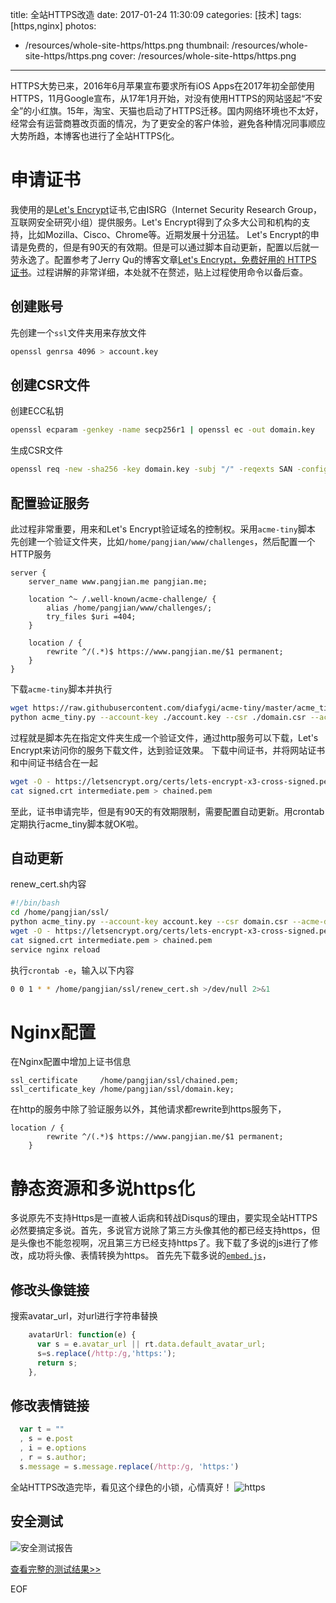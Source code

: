 title: 全站HTTPS改造
date: 2017-01-24 11:30:09
categories: [技术]
tags: [https,nginx]
photos:
- /resources/whole-site-https/https.png
thumbnail: /resources/whole-site-https/https.png
cover: /resources/whole-site-https/https.png
---
HTTPS大势已来，2016年6月苹果宣布要求所有iOS Apps在2017年初全部使用HTTPS，11月Google宣布，从17年1月开始，对没有使用HTTPS的网站竖起“不安全”的小红旗。15年，淘宝、天猫也启动了HTTPS迁移。国内网络环境也不太好，经常会有运营商篡改页面的情况，为了更安全的客户体验，避免各种情况同事顺应大势所趋，本博客也进行了全站HTTPS化。
<!--more-->
# 申请证书
我使用的是[Let's Encrypt](https://letsencrypt.org)证书,它由ISRG（Internet Security Research Group，互联网安全研究小组）提供服务。Let's Encrypt得到了众多大公司和机构的支持，比如Mozilla、Cisco、Chrome等。近期发展十分迅猛。
Let's Encrypt的申请是免费的，但是有90天的有效期。但是可以通过脚本自动更新，配置以后就一劳永逸了。配置参考了Jerry Qu的博客文章[Let's Encrypt，免费好用的 HTTPS 证书](https://imququ.com/post/letsencrypt-certificate.html)。过程讲解的非常详细，本处就不在赘述，贴上过程使用命令以备后查。
## 创建账号
先创建一个`ssl`文件夹用来存放文件
```bash
openssl genrsa 4096 > account.key
```
## 创建CSR文件
创建ECC私钥
```bash
openssl ecparam -genkey -name secp256r1 | openssl ec -out domain.key
```
生成CSR文件
```bash
openssl req -new -sha256 -key domain.key -subj "/" -reqexts SAN -config <(cat /etc/ssl/openssl.cnf <(printf "[SAN]\nsubjectAltName=DNS:pangjian.me,DNS:www.pangjian.me")) > domain.csr
```
## 配置验证服务
此过程非常重要，用来和Let's Encrypt验证域名的控制权。采用`acme-tiny`脚本
先创建一个验证文件夹，比如`/home/pangjian/www/challenges`，然后配置一个HTTP服务

```config
server {
    server_name www.pangjian.me pangjian.me;

    location ^~ /.well-known/acme-challenge/ {
        alias /home/pangjian/www/challenges/;
        try_files $uri =404;
    }

    location / {
        rewrite ^/(.*)$ https://www.pangjian.me/$1 permanent;
    }
}
```

下载`acme-tiny`脚本并执行

```bash
wget https://raw.githubusercontent.com/diafygi/acme-tiny/master/acme_tiny.py
python acme_tiny.py --account-key ./account.key --csr ./domain.csr --acme-dir /home/pangjian/www/challenges > ./signed.crt
```

过程就是脚本先在指定文件夹生成一个验证文件，通过http服务可以下载，Let's Encrypt来访问你的服务下载文件，达到验证效果。
下载中间证书，并将网站证书和中间证书结合在一起

```bash
wget -O - https://letsencrypt.org/certs/lets-encrypt-x3-cross-signed.pem > intermediate.pem
cat signed.crt intermediate.pem > chained.pem
```
至此，证书申请完毕，但是有90天的有效期限制，需要配置自动更新。用crontab定期执行acme_tiny脚本就OK啦。
## 自动更新
renew_cert.sh内容

```bash
#!/bin/bash
cd /home/pangjian/ssl/
python acme_tiny.py --account-key account.key --csr domain.csr --acme-dir /home/pangjian/www/challenges > signed.crt || exit
wget -O - https://letsencrypt.org/certs/lets-encrypt-x3-cross-signed.pem > intermediate.pem
cat signed.crt intermediate.pem > chained.pem
service nginx reload
```

执行`crontab -e`，输入以下内容
```bash
0 0 1 * * /home/pangjian/ssl/renew_cert.sh >/dev/null 2>&1
```

# Nginx配置
在Nginx配置中增加上证书信息
```config
ssl_certificate     /home/pangjian/ssl/chained.pem;
ssl_certificate_key /home/pangjian/ssl/domain.key;
```
在http的服务中除了验证服务以外，其他请求都rewrite到https服务下，
```config
location / {
        rewrite ^/(.*)$ https://www.pangjian.me/$1 permanent;
    }
```

# 静态资源和多说https化
多说原先不支持Https是一直被人诟病和转战Disqus的理由，要实现全站HTTPS必然要搞定多说。首先，多说官方说除了第三方头像其他的都已经支持https，但是头像也不能忽视啊，况且第三方已经支持https了。我下载了多说的js进行了修改，成功将头像、表情转换为https。
首先先下载多说的[`embed.js`](https://static.duoshuo.com/embed.js)，
## 修改头像链接
搜索avatar_url，对url进行字符串替换
```js
    avatarUrl: function(e) {
      var s = e.avatar_url || rt.data.default_avatar_url;
      s=s.replace(/http:/g,'https:');
      return s;
    },
```
## 修改表情链接
```js
  var t = ""
  , s = e.post
  , i = e.options
  , r = s.author;
  s.message = s.message.replace(/http:/g, 'https:')
```
全站HTTPS改造完毕，看见这个绿色的小锁，心情真好！
![https](/resources/whole-site-https/httpsdone.png)

## 安全测试

![安全测试报告](/resources/whole-site-https/sslreport.png)

[查看完整的测试结果>>](https://www.ssllabs.com/ssltest/analyze.html?d=www.pangjian.me)

EOF
<!-- indicate-the-source -->
